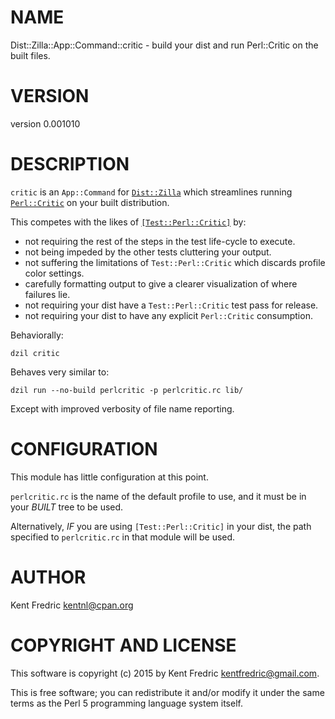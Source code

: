 # NAME

Dist::Zilla::App::Command::critic - build your dist and run Perl::Critic on the built files.

# VERSION

version 0.001010

# DESCRIPTION

`critic` is an `App::Command` for [`Dist::Zilla`](https://metacpan.org/pod/Dist::Zilla) which streamlines running
[`Perl::Critic`](https://metacpan.org/pod/Perl::Critic) on your built distribution.

This competes with the likes of [`[Test::Perl::Critic]`](https://metacpan.org/pod/Dist::Zilla::Plugin::Test::Perl::Critic)
by:

- not requiring the rest of the steps in the test life-cycle to execute.
- not being impeded by the other tests cluttering your output.
- not suffering the limitations of `Test::Perl::Critic` which discards profile color settings.
- carefully formatting output to give a clearer visualization of where failures lie.
- not requiring your dist have a `Test::Perl::Critic` test pass for release.
- not requiring your dist to have any explicit `Perl::Critic` consumption.

Behaviorally:

    dzil critic

Behaves very similar to:

    dzil run --no-build perlcritic -p perlcritic.rc lib/

Except with improved verbosity of file name reporting.

# CONFIGURATION

This module has little configuration at this point.

`perlcritic.rc` is the name of the default profile to use, and it must be in your _BUILT_ tree to be used.

Alternatively, _IF_ you are using `[Test::Perl::Critic]` in your dist, the path specified to `perlcritic.rc` in that module
will be used.

# AUTHOR

Kent Fredric <kentnl@cpan.org>

# COPYRIGHT AND LICENSE

This software is copyright (c) 2015 by Kent Fredric <kentfredric@gmail.com>.

This is free software; you can redistribute it and/or modify it under
the same terms as the Perl 5 programming language system itself.
